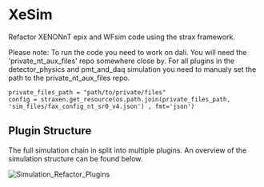 # XeSim
Refactor XENONnT epix and WFsim code using the strax framework. 

Please note: To run the code you need to work on dali. You will need the 'private_nt_aux_files' repo somewhere close by. For all plugins in the detector_physics and pmt_and_daq simulation you need to manualy set the path to the private_nt_aux_files repo.

```
private_files_path = "path/to/private/files"
config = straxen.get_resource(os.path.join(private_files_path, 'sim_files/fax_config_nt_sr0_v4.json') , fmt='json')
```

## Plugin Structure

The full simulation chain in split into multiple plugins. An overview of the simulation structure can be found below.

![Simulation_Refactor_Plugins](https://user-images.githubusercontent.com/27280678/233366741-33680792-e697-4ed8-82b8-c38b8dd6064e.jpg)

